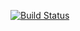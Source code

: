 [![Build Status](https://travis-ci.org/Loreen-netizen/SettingsBill-ExpressJS.svg?branch=master)](https://travis-ci.org/Loreen-netizen/SettingsBill-ExpressJS)